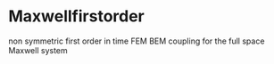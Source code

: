 # Maxwellfirstorder
non symmetric first order in time FEM BEM coupling for the full space Maxwell system 
